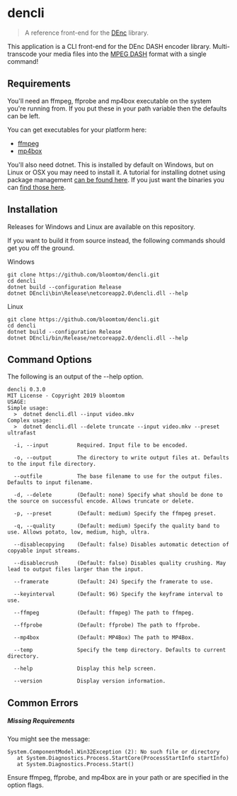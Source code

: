 # dencli
>A reference front-end for the [DEnc](https://github.com/bloomtom/DEnc) library.

This application is a CLI front-end for the DEnc DASH encoder library. Multi-transcode your media files into the [MPEG DASH](https://en.wikipedia.org/wiki/Dynamic_Adaptive_Streaming_over_HTTP) format with a single command!


## Requirements
You'll need an ffmpeg, ffprobe and mp4box executable on the system you're running from. If you put these in your path variable then the defaults can be left.

You can get executables for your platform here:
 - [ffmpeg](https://ffmpeg.org/)
 - [mp4box](https://gpac.wp.imt.fr/downloads/)

You'll also need dotnet. This is installed by default on Windows, but on Linux or OSX you may need to install it.
A tutorial for installing dotnet using package management [can be found here](https://www.microsoft.com/net/learn/get-started-with-dotnet-tutorial). If you just want the binaries you can [find those here](https://www.microsoft.com/net/download/dotnet-core/2.1).

## Installation
Releases for Windows and Linux are available on this repository.

If you want to build it from source instead, the following commands should get you off the ground.

Windows
```
git clone https://github.com/bloomtom/dencli.git
cd dencli
dotnet build --configuration Release
dotnet DEncli\bin\Release\netcoreapp2.0\dencli.dll --help
```
Linux
```
git clone https://github.com/bloomtom/dencli.git
cd dencli
dotnet build --configuration Release
dotnet DEncli/bin/Release/netcoreapp2.0/dencli.dll --help
```

## Command Options
The following is an output of the --help option.
```
dencli 0.3.0
MIT License - Copyright 2019 bloomtom
USAGE:
Simple usage:
  >  dotnet dencli.dll --input video.mkv
Complex usage:
  >  dotnet dencli.dll --delete truncate --input video.mkv --preset ultrafast

  -i, --input         Required. Input file to be encoded.

  -o, --output        The directory to write output files at. Defaults to the input file directory.

  --outfile           The base filename to use for the output files. Defaults to input filename.

  -d, --delete        (Default: none) Specify what should be done to the source on successful encode. Allows truncate or delete.

  -p, --preset        (Default: medium) Specify the ffmpeg preset.

  -q, --quality       (Default: medium) Specify the quality band to use. Allows potato, low, medium, high, ultra.

  --disablecopying    (Default: false) Disables automatic detection of copyable input streams.

  --disablecrush      (Default: false) Disables quality crushing. May lead to output files larger than the input.

  --framerate         (Default: 24) Specify the framerate to use.

  --keyinterval       (Default: 96) Specify the keyframe interval to use.

  --ffmpeg            (Default: ffmpeg) The path to ffmpeg.

  --ffprobe           (Default: ffprobe) The path to ffprobe.

  --mp4box            (Default: MP4Box) The path to MP4Box.

  --temp              Specify the temp directory. Defaults to current directory.

  --help              Display this help screen.

  --version           Display version information.
```

## Common Errors

##### Missing Requirements
You might see the message:
```
System.ComponentModel.Win32Exception (2): No such file or directory
   at System.Diagnostics.Process.StartCore(ProcessStartInfo startInfo)
   at System.Diagnostics.Process.Start()
```
Ensure ffmpeg, ffprobe, and mp4box are in your path or are specified in the option flags.
